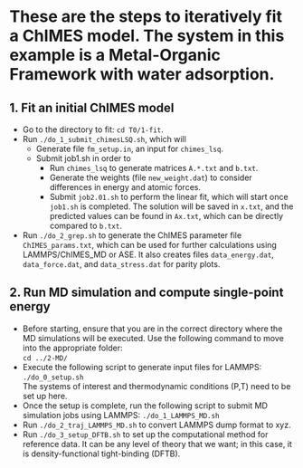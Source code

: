 # These are the steps to iteratively fit a ChIMES model. The system in this example is a Metal-Organic Framework with water adsorption.
## 1. Fit an initial ChIMES model
  * Go to the directory to fit: `cd T0/1-fit`.
  * Run `./do_1_submit_chimesLSQ.sh`, which will
    * Generate file `fm_setup.in`, an input for `chimes_lsq`.
    * Submit job1.sh in order to
      * Run `chimes_lsq` to generate matrices `A.*.txt` and `b.txt`.
      * Generate the weights (file `new_weight.dat`) to consider differences in energy and atomic forces.
      * Submit `job2.01.sh` to perform the linear fit, which will start once `job1.sh` is completed. The solution will be saved in `x.txt`, and the predicted values can be found in `Ax.txt`, which can be directly compared to `b.txt`.
  * Run `./do_2_grep.sh` to generate the ChIMES parameter file `ChIMES_params.txt`, which can be used for further calculations using LAMMPS/ChIMES_MD or ASE. It also creates files `data_energy.dat`, `data_force.dat`, and `data_stress.dat` for parity plots.  
## 2. Run MD simulation and compute single-point energy
 * Before starting, ensure that you are in the correct directory where the MD simulations will be executed. Use the following command to move into the appropriate folder:
   <br> `cd ../2-MD/`
 * Execute the following script to generate input files for LAMMPS:
   <br> `./do_0_setup.sh`
   <br> The systems of interest and thermodynamic conditions (P,T) need to be set up here.
 * Once the setup is complete, run the following script to submit MD simulation jobs using LAMMPS: `./do_1_LAMMPS_MD.sh`
 * Run `./do_2_traj_LAMMPS_MD.sh` to convert LAMMPS dump format to xyz.
 * Run `./do_3_setup_DFTB.sh` to set up the computational method for reference data. It can be any level of theory that we want; in this case, it is density-functional tight-binding (DFTB).
